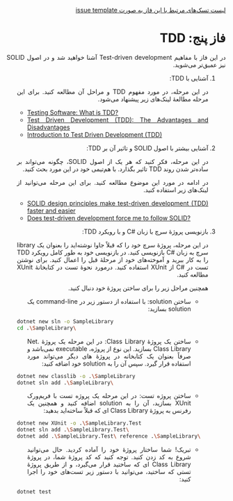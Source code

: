 <div dir="rtl" align='justify'>

[لیست تسک‌های مرتبط با این فاز به صورت issue template](./issue-template-Phase05.md)

#  فاز پنج: TDD

در این فاز با مفاهیم Test-driven development
آشنا خواهید شد و در اصول SOLID
نیز عمیق‌تر می‌شوید.

1. آشنایی با TDD:

    در این مرحله، در مورد مفهوم TDD
    و مراحل آن مطالعه کنید. برای این مرحله مطالعهٔ لینک‌های زیر پیشنهاد می‌شود.

    <div dir="ltr">

    - [Testing Software: What is TDD?](https://medium.com/javascript-scene/testing-software-what-is-tdd-459b2145405c)
    - [Test Driven Development (TDD): The Advantages and Disadvantages](https://medium.com/@stevenpcurtis.sc/test-driven-development-tdd-the-advantages-and-disadvantages-5347899ead90)
    - [Introduction to Test Driven Development (TDD)](https://medium.com/hackernoon/introduction-to-test-driven-development-tdd-61a13bc92d92)

    </div>

1. آشنایی بیشتر با اصول SOLID و تاثیر آن بر TDD:
    
    در این مرحله، فکر کنید که هر یک از اصول SOLID،
    چگونه می‌تواند بر ساده‌تر شدن روند TDD
    تاثیر بگذارد. با هم‌تیمی خود در این مورد بحث کنید.

    در ادامه در مورد این موضوع مطالعه کنید. برای این مرحله می‌توانید از لینک‌های زیر استفاده کنید.

    <div dir="ltr">

    - [SOLID design principles make test-driven development (TDD) faster and easier](https://medium.com/ibm-garage/solid-design-principles-makes-test-driven-development-faster-and-easier-35c9eec22ff1)
    - [Does test-driven development force me to follow SOLID?](https://softwareengineering.stackexchange.com/a/111868)

    </div>

1. بازنویسی پروژهٔ سرچ با زبان #C و با رویکرد TDD:

    در این مرحله، پروژهٔ سرچ خود را که قبلاً جاوا نوشته‌اید را بعنوان یک library
    سرچ به زبان #C
    بازنویسی کنید. در بازنویسی خود به طور کامل رویکرد TDD
    را به کار ببرید و آموخته‌های خود از مرحلهٔ قبل را اعمال کنید. برای نوشتن تست در #C
    از XUnit
    استفاده کنید. درمورد نحوهٔ تست در کتابخانهٔ XUnit
    مطالعه کنید.

    همچنین مراحل زیر را برای ساختن پروژهٔ خود دنبال کنید.

    - ساختن solution:
    با استفاده از دستور زیر در command-line
    یک solution
    بسازید:

    <div dir="ltr">

    ```Bash
    dotnet new sln -o SampleLibrary
    cd .\SampleLibrary\
    ```

    </div>

    - ساختن یک پروژهٔ Class Library:
    در این مرحله یک پروژهٔ .Net Class Library
    بسازید. این نوع از پروژه، executable
    نمی‌باشد و صرفاً بعنوان یک کتابخانه در پروژهٔ های دیگر می‌تواند مورد استفاده قرار گیرد. سپس آن را به solution
    خود اضافه کنید:

    <div dir="ltr">

    ```Bash
    dotnet new classlib -o .\SampleLibrary
    dotnet sln add .\SampleLibrary\
    ```

    </div>

    - ساختن پروژه تست: در این مرحله یک پروژه تست با فریم‌ورک XUnit
    بسازید، آن را به solution
    اضافه کنید و همچنین یک رفرنس به پروژهٔ Class Library
    ای که قبلاً ساخته‌اید بدهید:

    <div dir="ltr">

    ```Bash
    dotnet new XUnit -o .\SampleLibrary.Test
    dotnet sln add .\SampleLibrary.Test\
    dotnet add .\SampleLibrary.Test\ reference .\SampleLibrary\
    ```

    </div>

    - تبریک! شما ساختار پروژهٔ خود را آماده کردید. حال می‌توانید شروع به کد زدن کنید. توجه کنید که کد پروژهٔ شما، در پروژهٔ Class Library
    ای که ساختید قرار می‌گیرد، و از طریق پروژهٔ تستی که ساختید، می‌توانید با دستور زیر تست‌های خود را اجرا کنید:

    <div dir="ltr">

    ```Bash
    dotnet test
    ```

    </div>



</div>
